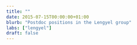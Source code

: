 ```yaml
---
title: ""
date: 2015-07-15T00:00:00+01:00
blurb: "Postdoc positions in the Lengyel group"
labs: ["lengyel"]
draft: false
---
```

